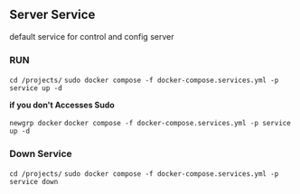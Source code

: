 ## Server Service
default service for control and config server

### RUN
`cd /projects/`
`sudo docker compose -f docker-compose.services.yml -p service up -d`

**if you don't Accesses Sudo**

`newgrp docker`
`docker compose -f docker-compose.services.yml -p service up -d`

### Down Service
`cd /projects/`
`sudo docker compose -f docker-compose.services.yml -p service down`

